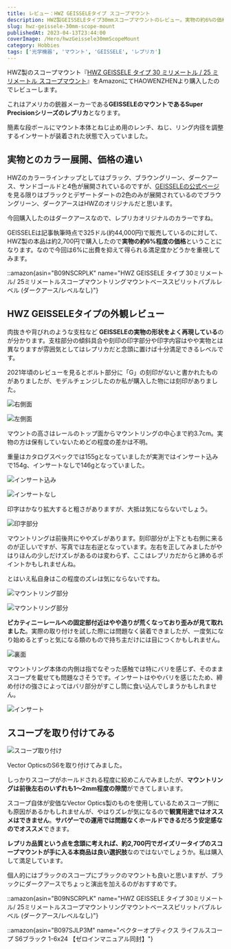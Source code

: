 ```yaml
---
title: レビュー：HWZ GEISSELEタイプ スコープマウント
description: HWZ製GEISSELEタイプ30mmスコープマウントのレビュー。実物の約6%の価格でGEISSELE形状を再現。装着時の隙間やズレはあるものの、レプリカ品質としては十分な選択肢。
slug: hwz-geissele-30mm-scope-mount
publishedAt: 2023-04-13T23:44:00
coverImage: /Hero/hwzGeissele30mmScopeMount
category: Hobbies
tags: ['光学機器', 'マウント', 'GEISSELE', 'レプリカ']
---
```


HWZ製のスコープマウント『[HWZ GEISSELE タイプ 30 ミリメートル / 25 ミリメートル スコープマウント](https://amzn.to/41CSgXY)』をAmazonにてHAOWENZHENより購入したのでレビューします。

これはアメリカの銃器メーカーである**GEISSELEのマウントであるSuper Precisionシリーズのレプリカ**となります。

簡素な段ボールにマウント本体とねじ止め用のレンチ、ねじ、リング内径を調整するインサートが装着された状態で入っていました。

## 実物とのカラー展開、価格の違い

HWZのカラーラインナップとしてはブラック、ブラウングリーン、ダークアース、サンドゴールドと4色が展開されているのですが、[GEISSELEの公式ページ](https://geissele.com/optics/magnified-optic-mounts.html)を見る限りはブラックとデザートダートの2色のみが展開されているのでブラウングリーン、ダークアースはHWZのオリジナルだと思います。

今回購入したのはダークアースなので、レプリカオリジナルのカラーですね。

GEISSELEは記事執筆時点で325ドル(約44,000円)で販売しているのに対して、HWZ製の本品は約2,700円で購入したので**実物の約6%程度の価格**ということになります。なので今回は6%に出費を抑えて得られる満足度かどうかを重視してみます。

::amazon{asin="B09NSCRPLK" name="HWZ GEISSELE タイプ 30ミリメートル/ 25ミリメートルスコープマウントリングマウントベーススピリットバブルレベル (ダークアース/レベルなし)"}

## HWZ GEISSELEタイプの外観レビュー

肉抜きや背びれのような支柱など **GEISSELEの実物の形状をよく再現している**のが分かります。支柱部分の傾斜具合や刻印の印字部分や印字内容はやや実物とは異なりますが雰囲気としてはレプリカだと念頭に置けば十分満足できるレベルです。

2021年頃のレビューを見るとボルト部分に「G」の刻印がないと書かれたものがありましたが、モデルチェンジしたのか私が購入した物には刻印がありました。

![右側面](/Hero/hwzGeissele30mmScopeMount)

![左側面](/Review/dv7drxdczkwkbuoysyqq)

マウントの高さはレールのトップ面からマウントリングの中心まで約3.7cm。実物の方は保有していないためどの程度の差かは不明。

重量はカタログスペックでは155gとなっていましたが実測ではインサート込みで154g、インサートなしで146gとなっていました。

![インサート込み](/Review/hmtdwwszdzjnkll4gvhi)

![インサートなし](/Review/gebnz8lz3lhqtsknalep)

印字はかなり拡大すると粗さがありますが、大抵は気にならないでしょう。

![印字部分](/Review/ujcwfiw4xzj1heajwxbb)

マウントリングは前後共にややズレがあります。刻印部分が上下とも右側に来るのが正しいですが、写真では左右逆となっています。左右を正してみましたがやはりほんの少しだけズレがあるのは変わらず、ここはレプリカだからと諦めるポイントかもしれませんね。

とはいえ私自身はこの程度のズレは気にならないですね。

![マウントリング部分](/Review/gdticgsolg9rdrzyoyt3)

![マウントリング部分](/Review/asivceejezuk6p7yfial)

**ピカティニーレールへの固定部付近はやや造りが荒くなっており歪みが見て取れました**。実際の取り付けを試した際には問題なく装着できましたが、一度気になり始めるとずっと気になる類のもので持ち主だけには目につくかもしれません。

![裏面](/Review/xg0geuoropmxuiwo9fum)

マウントリング本体の内側は指でなぞった感触では特にバリを感じず、そのままスコープを載せても問題なさそうです。インサートはややバリを感じたため、締め付けの強さによってはバリ部分がすこし筒に食い込んでしまうかもしれません。

![インサート](/Review/icaiyypa7ooqfufla7uz)

## スコープを取り付けてみる

![スコープ取り付け](/Review/roz3218k3xo3s5klcbe6)

Vector OpticsのS6を取り付けてみました。

しっかりスコープがホールドされる程度に絞めこんでみましたが、**マウントリングは前後左右のいずれも1～2mm程度の隙間**ができてしまいます。

スコープ自体が安価なVector Optics製のものを使用しているためスコープ側にも原因があるかもしれませんが、やはりズレが気になるので**観賞用途ではオススメはできません**。**サバゲーでの運用では問題なくホールドできるだろう安定感なのでオススメ**できます。

**レプリカ品質という点を念頭に考えれば、約2,700円でガイズリータイプのスコープマウントが手に入る本商品は良い選択肢**なのではないでしょうか。私は購入して満足しています。

個人的にはブラックのスコープにブラックのマウントも良いと思いますが、ブラックにダークアースでちょっと演出を加えるのがおすすめです。

::amazon{asin="B09NSCRPLK" name="HWZ GEISSELE タイプ 30ミリメートル/ 25ミリメートルスコープマウントリングマウントベーススピリットバブルレベル (ダークアース/レベルなし)"}

::amazon{asin="B097SJLP3M" name="ベクターオプティクス ライフルスコープ S6ブラック 1-6x24 【ゼロインマニュアル同封】"}
